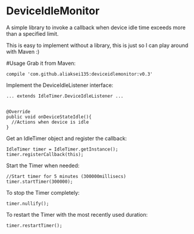 # DeviceIdleMonitor
A simple library to invoke a callback when device idle time exceeds more than a specified limit.

This is easy to implement without a library, this is just so I can play around with Maven :)

#Usage
Grab it from Maven:

    compile 'com.github.aliaksei135:deviceidlemonitor:v0.3'

Implement the DeviceIdleListener interface:

    ... extends IdleTimer.DeviceIdleListener ...
    
    
    @Override
    public void onDeviceStateIdle(){
      //Actions when device is idle
    }
    
Get an IdleTimer object and register the callback:

    IdleTimer timer = IdleTimer.getInstance();
    timer.registerCallback(this);
    
Start the Timer when needed:

    //Start timer for 5 minutes (300000millisecs)
    timer.startTimer(300000);
    
To stop the Timer completely:

    timer.nullify();
    
To restart the Timer with the most recently used duration:

    timer.restartTimer();
    
